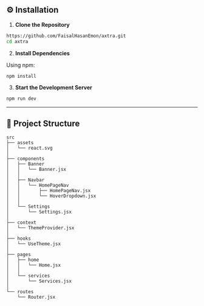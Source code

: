 ## ⚙️ Installation

1. **Clone the Repository**

```bash
https://github.com/FaisalHasanEmon/axtra.git
cd axtra
```

2. **Install Dependencies**

Using npm:

```bash
npm install
```

3. **Start the Development Server**

```bash
npm run dev
```

---

## 📁 Project Structure

```
src
├── assets
│   └── react.svg
│
├── components
│   ├── Banner
│   │   └── Banner.jsx
│   │
│   ├── Navbar
│   │   └── HomePageNav
│   │       ├── HomePageNav.jsx
│   │       └── HoverDropdown.jsx
│   │
│   └── Settings
│       └── Settings.jsx
│
├── context
│   └── ThemeProvider.jsx
│
├── hooks
│   └── UseTheme.jsx
│
├── pages
│   ├── home
│   │   └── Home.jsx
│   │
│   └── services
│       └── Services.jsx
│
└── routes
    └── Router.jsx

```
